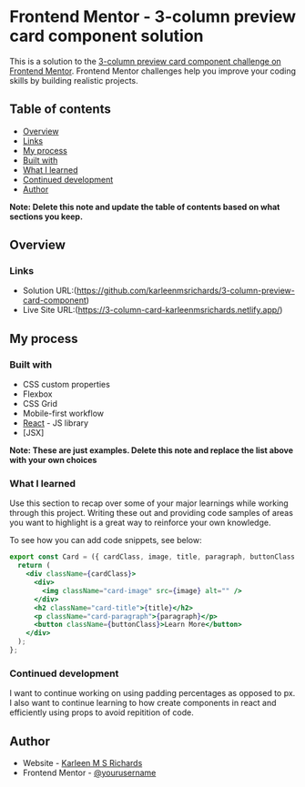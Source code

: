 # Frontend Mentor - 3-column preview card component solution

This is a solution to the [3-column preview card component challenge on Frontend Mentor](https://www.frontendmentor.io/challenges/3column-preview-card-component-pH92eAR2-). Frontend Mentor challenges help you improve your coding skills by building realistic projects.

## Table of contents

- [Overview](#overview)
- [Links](#links)
- [My process](#my-process)
- [Built with](#built-with)
- [What I learned](#what-i-learned)
- [Continued development](#continued-development)
- [Author](#author)

**Note: Delete this note and update the table of contents based on what sections you keep.**

## Overview

### Links

- Solution URL:(https://github.com/karleenmsrichards/3-column-preview-card-component)
- Live Site URL:(https://3-column-card-karleenmsrichards.netlify.app/)

## My process

### Built with

- CSS custom properties
- Flexbox
- CSS Grid
- Mobile-first workflow
- [React](https://reactjs.org/) - JS library
- [JSX]

**Note: These are just examples. Delete this note and replace the list above with your own choices**

### What I learned

Use this section to recap over some of your major learnings while working through this project. Writing these out and providing code samples of areas you want to highlight is a great way to reinforce your own knowledge.

To see how you can add code snippets, see below:

```jsx proud of
export const Card = ({ cardClass, image, title, paragraph, buttonClass }) => {
  return (
    <div className={cardClass}>
      <div>
        <img className="card-image" src={image} alt="" />
      </div>
      <h2 className="card-title">{title}</h2>
      <p className="card-paragraph">{paragraph}</p>
      <button className={buttonClass}>Learn More</button>
    </div>
  );
};
```

### Continued development

I want to continue working on using padding percentages as opposed to px. I also want to continue learning to how create components in react and efficiently using props to avoid repitition of code.

## Author

- Website - [Karleen M S Richards](https://www.your-site.com)
- Frontend Mentor - [@yourusername](https://www.frontendmentor.io/profile/@karleenmsrichards)
